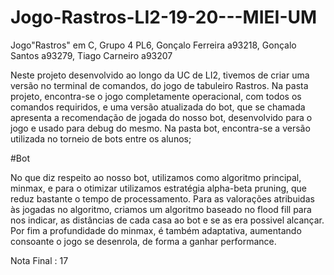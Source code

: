 # Jogo-Rastros-LI2-19-20---MIEI-UM
Jogo"Rastros" em C, Grupo 4 PL6, Gonçalo Ferreira a93218, Gonçalo Santos a93279, Tiago Carneiro a93207
	 	
  Neste projeto desenvolvido ao longo da UC de LI2, tivemos de criar uma versão no terminal de comandos, do jogo de tabuleiro Rastros.
  Na pasta projeto, encontra-se o jogo completamente operacional, com todos os comandos requiridos, 
e uma versão atualizada do bot, que se chamada apresenta a recomendação de jogada do nosso bot, 
desenvolvido para o jogo e usado para debug do mesmo.
	Na pasta bot, encontra-se a versão utilizada no torneio de bots entre os alunos;
	
#Bot

  No que diz respeito ao nosso bot, utilizamos como algoritmo principal, minmax, e para o otimizar utilizamos
estratégia alpha-beta pruning, que reduz bastante o tempo de processamento. Para as valorações atribuidas às
jogadas no algoritmo, criamos um algoritmo baseado no flood fill para nos indicar, as distâncias de cada casa ao
bot e se as era possivel alcançar. Por fim a profundidade do minmax, é também adaptativa, aumentando consoante o jogo
se desenrola, de forma a ganhar performance.

Nota Final : 17
